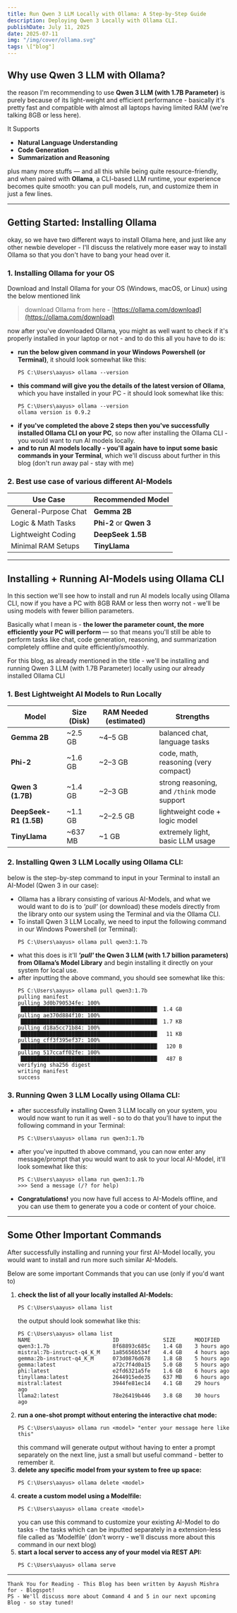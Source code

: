 ```yaml
---
title: Run Qwen 3 LLM Locally with Ollama: A Step-by-Step Guide
description: Deploying Qwen 3 Locally with Ollama CLI.
publishDate: July 11, 2025
date: 2025-07-11
img: "/img/cover/ollama.svg"
tags: \["blog"]
---
```


## Why use Qwen 3 LLM with Ollama?

the reason I'm recommending to use **Qwen 3 LLM (with 1.7B Parameter)** is purely because of its light-weight and efficient performance - basically it's pretty fast and compatible with almost all laptops having limited RAM (we're talking 8GB or less here).

It Supports 
- **Natural Language Understanding**
- **Code Generation**
- **Summarization and Reasoning**

plus many more stuffs — and all this while being quite resource-friendly, and when paired with **Ollama**, a CLI-based LLM runtime, your experience becomes quite smooth: you can pull models, run, and customize them in just a few lines.

---

## Getting Started: Installing Ollama

okay, so we have two different ways to install Ollama here, and just like any other newbie developer - I'll discuss the relatively more easer way to install Ollama so that you don't have to bang your head over it.

### 1. Installing Ollama for your OS
 Download and Install Ollama for your OS (Windows, macOS, or Linux) using the below mentioned link
> download Ollama from here - [https://ollama.com/download](https://ollama.com/download)

now after you've downloaded Ollama, you might as well want to check if it's properly installed in your laptop or not - and to do this all you have to do is:

* **run the below given command in your Windows Powershell (or Terminal)**, it should look somewhat like this:
    ```
    PS C:\Users\aayus> ollama --version
    ```
* **this command will give you the details of the latest version of Ollama**, which you have installed in your PC - it should look somewhat like this:
    ```
    PS C:\Users\aayus> ollama --version
    ollama version is 0.9.2
    ```
* **if you've completed the above 2 steps then you've successfully installed Ollama CLI on your PC**, so now after installing the Ollama CLI - you would want to run AI models locally.
* **and to run AI models locally - you'll again have to input some basic commands in your Terminal**, which we'll discuss about further in this blog (don't run away pal - stay with me)

### 2. Best use case of various different AI-Models

| Use Case              | Recommended Model      |
|-----------------------|------------------------|
| General-Purpose Chat  | **Gemma 2B**           |
| Logic & Math Tasks    | **Phi-2** or **Qwen 3**|
| Lightweight Coding    | **DeepSeek 1.5B**      |
| Minimal RAM Setups    | **TinyLlama**          |

---

## Installing + Running AI-Models using Ollama CLI

In this section we'll see how to install and run AI models locally using Ollama CLI, now if you have a PC with 8GB RAM or less then worry not - we'll be using models with fewer billion parameters.

Basically what I mean is - **the lower the parameter count, the more efficiently your PC will perform** — so that means you'll still be able to perform tasks like chat, code generation, reasoning, and summarization completely offline and quite efficiently/smoothly. 

For this blog, as already mentioned in the title - we'll be installing and running Qwen 3 LLM (with 1.7B Parameter) locally using our already installed Ollama CLI

### 1. Best Lightweight AI Models to Run Locally

| Model               | Size (Disk) | RAM Needed (estimated) | Strengths                              
|---------------------|-------------|-------------------|-----------------------------------------
| **Gemma 2B**        | ~2.5 GB     | ~4–5 GB           | balanced chat, language tasks          
| **Phi-2**           | ~1.6 GB     | ~2–3 GB           | code, math, reasoning (very compact)   
| **Qwen 3 (1.7B)**   | ~1.4 GB     | ~2–3 GB           | strong reasoning, and `/think` mode support 
| **DeepSeek-R1 (1.5B)** | ~1.1 GB     | ~2–2.5 GB         | lightweight code + logic model         
| **TinyLlama**       | ~637 MB     | ~1 GB             | extremely light, basic LLM usage       

### 2. Installing Qwen 3 LLM Locally using Ollama CLI:

below is the step-by-step command to input in your Terminal to install an AI-Model (Qwen 3 in our case):

- Ollama has a library consisting of various AI-Models, and what we would want to do is to _'pull'_ (or download) these models directly from the library onto our system using the Terminal and via the Ollama CLI. 
- To install Qwen 3 LLM Locally, we need to input the following command in our Windows Powershell (or Terminal):
    ```
    PS C:\Users\aayus> ollama pull qwen3:1.7b
    ```
- what this does is it'll **_'pull'_ the Qwen 3 LLM (with 1.7 billion parameters) from Ollama’s Model Library** and begin installing it directly on your system for local use.
- after inputting the above command, you should see somewhat like this:
    ```
    PS C:\Users\aayus> ollama pull qwen3:1.7b
    pulling manifest
    pulling 3d0b790534fe: 100% ▕███████████████████████████████████████████▏ 1.4 GB
    pulling ae370d884f10: 100% ▕███████████████████████████████████████████▏ 1.7 KB
    pulling d18a5cc71b84: 100% ▕███████████████████████████████████████████▏  11 KB
    pulling cff3f395ef37: 100% ▕███████████████████████████████████████████▏  120 B
    pulling 517ccaff02fe: 100% ▕███████████████████████████████████████████▏  487 B
    verifying sha256 digest
    writing manifest
    success
    ```

### 3. Running Qwen 3 LLM Locally using Ollama CLI:

- after successfully installing Qwen 3 LLM locally on your system, you would now want to run it as well - so to do that you'll have to input the following command in your Terminal:

    ```
    PS C:\Users\aayus> ollama run qwen3:1.7b
    ```
- after you've inputted th above command, you can now enter any message/prompt that you would want to ask to your local AI-Model, it'll look somewhat like this:
    ``` 
    PS C:\Users\aayus> ollama run qwen3:1.7b
    >>> Send a message (/? for help)
    ```
- **Congratulations!** you now have full access to AI-Models offline, and you can use them to generate you a code or content of your choice.
---

## Some Other Important Commands

After successfully installing and running your first AI-Model locally, you would want to install and run more such similar AI-Models.

Below are some important Commands that you can use (only if you'd want to)

1. **check the list of all your locally installed AI-Models:**
    ```
    PS C:\Users\aayus> ollama list
    ```
    the output should look somewhat like this:
    ```
    PS C:\Users\aayus> ollama list
    NAME                          ID              SIZE      MODIFIED
    qwen3:1.7b                    8f68893c685c    1.4 GB    3 hours ago
    mistral:7b-instruct-q4_K_M    1a85656b534f    4.4 GB    4 hours ago
    gemma:2b-instruct-q4_K_M      073d0876d678    1.8 GB    5 hours ago
    gemma:latest                  a72c7f4d0a15    5.0 GB    5 hours ago
    phi:latest                    e2fd6321a5fe    1.6 GB    6 hours ago
    tinyllama:latest              2644915ede35    637 MB    6 hours ago
    mistral:latest                3944fe81ec14    4.1 GB    29 hours ago
    llama2:latest                 78e26419b446    3.8 GB    30 hours ago
2. **run a one-shot prompt without entering the interactive chat mode:**
    ```
    PS C:\Users\aayus> ollama run <model> "enter your message here like this"
    ```
    this command will generate output without having to enter a prompt separately on the next line, just a small but useful command - better to remember it.
3. **delete any specific model from your system to free up space:**
    ```
    PS C:\Users\aayus> ollama delete <model>
    ```
4. **create a custom model using a Modelfile:**
    ```
    PS C:\Users\aayus> ollama create <model>
    ```
    you can use this command to customize your existing AI-Model to do tasks - the tasks which can be inputted separately in a extension-less file called as 'Modelfile' (don't worry - we'll discuss more about this command in our next blog)
5. **start a local server to access any of your model via REST API:**
    ```
    PS C:\Users\aayus> ollama serve 
    ```
---
```
Thank You for Reading - This Blog has been written by Aayush Mishra for - Blogspot!
PS - We'll discuss more about Command 4 and 5 in our next upcoming Blog - so stay tuned!
```



